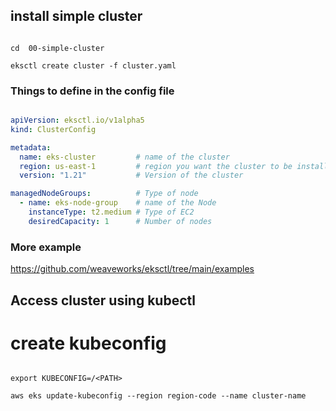 ## install simple cluster 

``` 

cd  00-simple-cluster

eksctl create cluster -f cluster.yaml

```

### Things to define in the config file


``` yml

apiVersion: eksctl.io/v1alpha5
kind: ClusterConfig

metadata:
  name: eks-cluster         # name of the cluster
  region: us-east-1         # region you want the cluster to be installed
  version: "1.21"           # Version of the cluster

managedNodeGroups:          # Type of node
  - name: eks-node-group    # name of the Node
    instanceType: t2.medium # Type of EC2
    desiredCapacity: 1      # Number of nodes

```    

### More example 

https://github.com/weaveworks/eksctl/tree/main/examples


## Access cluster using kubectl 

# create kubeconfig 

```

export KUBECONFIG=/<PATH>

aws eks update-kubeconfig --region region-code --name cluster-name

```